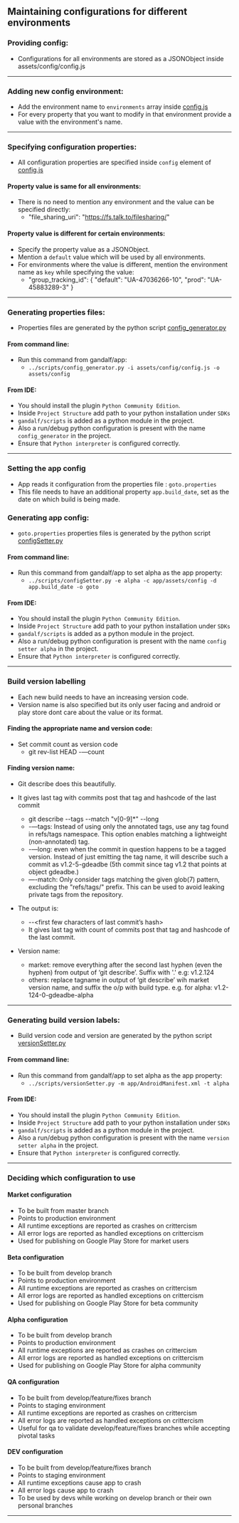 ## Maintaining configurations for different environments

### Providing config:
 * Configurations for all environments are stored as a JSONObject inside assets/config/config.js


---

### Adding new config environment:
 * Add the environment name to `environments` array inside [config.js][config-file]
 * For every property that you want to modify in that environment provide a value with the environment's name.


---

### Specifying configuration properties:
 * All configuration properties are specified inside `config` element of [config.js][config-file]

#### Property value is same for all environments:
 * There is no need to mention any environment and the value can be specified directly:
    * "file_sharing_uri": "https://fs.talk.to/filesharing/"


#### Property value is different for certain environments:
 * Specify the property value as a JSONObject.
 * Mention a `default` value which will be used by all environments.
 * For environments where the value is different, mention the environment name as `key` while specifying the value:
    * "group_tracking_id": {
                  "default": "UA-47036266-10",
                  "prod": "UA-45883289-3"
              }


---

### Generating properties files:
 * Properties files are generated by the python script [config_generator.py][config-generator]

#### From command line:
 * Run this command from gandalf/app:
    * `../scripts/config_generator.py -i assets/config/config.js -o assets/config`

#### From IDE:
 * You should install the plugin `Python Community Edition`.
 * Inside `Project Structure` add path to your python installation under `SDKs`
 * `gandalf/scripts` is added as a python module in the project. 
 * Also a run/debug python configuration is present with the name `config_generator` in the project.
 * Ensure that `Python interpreter` is configured correctly.


---

### Setting the app config
 * App reads it configuration from the properties file : `goto.properties`
 * This file needs to have an additional property `app.build_date`, set as the date on which build is being made.

### Generating app config:
 * `goto.properties` properties files is generated by the python script [configSetter.py][config-setter]

#### From command line:
 * Run this command from gandalf/app to set alpha as the app property:
    * `../scripts/configSetter.py -e alpha -c app/assets/config -d app.build_date -o goto`

#### From IDE:
 * You should install the plugin `Python Community Edition`.
 * Inside `Project Structure` add path to your python installation under `SDKs`
 * `gandalf/scripts` is added as a python module in the project.
 * Also a run/debug python configuration is present with the name `config setter alpha` in the project.
 * Ensure that `Python interpreter` is configured correctly.


---

### Build version labelling
 * Each new build needs to have an increasing version code.
 * Version name is also specified but its only user facing and android or play store dont care about the value or its format.

#### Finding the appropriate name and version code:
 * Set commit count as version code
    * git rev-list HEAD -—count

#### Finding version name:
 * Git describe does this beautifully.
 * It gives last tag with commits post that tag and hashcode of the last commit
    * git describe --tags --match "v[0-9]*" --long
    * -—tags: Instead of using only the annotated tags, use any tag found in refs/tags namespace. This option enables matching a lightweight (non-annotated) tag.
    * -—long: even when the commit in question happens to be a tagged version. Instead of just emitting the tag name, it will describe such a commit as v1.2-5-gdeadbe (5th commit since tag v1.2 that points at object gdeadbe.)
    * —-match: Only consider tags matching the given glob(7) pattern, excluding the "refs/tags/" prefix. This can be used to avoid leaking private tags from the repository.
 * The output is:
    * <tagname>-<number of commits since that tag>-<first few characters of last commit’s hash> 
    * It gives last tag with count of commits post that tag and hashcode of the last commit.

 * Version name:
    * market: remove everything after the second last hyphen (even the hyphen) from output of ‘git describe’. Suffix with '.<version code>' e.g: v1.2.124
    * others: replace tagname in output of ‘git describe’ wih market version name, and suffix the o/p with build type. e.g. for alpha: v1.2-124-0-gdeadbe-alpha


---

### Generating build version labels:
 * Build version code and version are generated by the python script [versionSetter.py][version-setter]


#### From command line:
 * Run this command from gandalf/app to set alpha as the app property:
    * `../scripts/versionSetter.py -m app/AndroidManifest.xml -t alpha`

#### From IDE:
 * You should install the plugin `Python Community Edition`.
 * Inside `Project Structure` add path to your python installation under `SDKs`
 * `gandalf/scripts` is added as a python module in the project.
 * Also a run/debug python configuration is present with the name `version setter alpha` in the project.
 * Ensure that `Python interpreter` is configured correctly.

---

### Deciding which configuration to use

#### Market configuration
 * To be built from master branch
 * Points to production environment
 * All runtime exceptions are reported as crashes on crittercism
 * All error logs are reported as handled exceptions on crittercism
 * Used for publishing on Google Play Store for market users
 
 
#### Beta configuration
 * To be built from develop branch
 * Points to production environment
 * All runtime exceptions are reported as crashes on crittercism
 * All error logs are reported as handled exceptions on crittercism
 * Used for publishing on Google Play Store for beta community
 

#### Alpha configuration
 * To be built from develop branch
 * Points to production environment
 * All runtime exceptions are reported as crashes on crittercism
 * All error logs are reported as handled exceptions on crittercism
 * Used for publishing on Google Play Store for alpha community
 

#### QA configuration
 * To be built from develop/feature/fixes branch
 * Points to staging environment
 * All runtime exceptions are reported as crashes on crittercism
 * All error logs are reported as handled exceptions on crittercism
 * Useful for qa to validate develop/feature/fixes branches while accepting pivotal tasks
 

#### DEV configuration
 * To be built from develop/feature/fixes branch
 * Points to staging environment
 * All runtime exceptions cause app to crash
 * All error logs cause app to crash
 * To be used by devs while working on develop branch or their own personal branches
 

---

[config-file]: https://github.com/talk-to/gandalf/blob/master/app/assets/config/config.js
[config-generator]: https://github.com/talk-to/gandalf/blob/master/scripts/config_generator.py
[config-setter]: https://github.com/talk-to/gandalf/blob/master/scripts/configSetter.py
[version-setter]: https://github.com/talk-to/gandalf/blob/master/scripts/versionSetter.py

